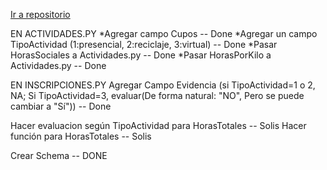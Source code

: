 [Ir a repositorio](https://github.com/Esen-Q1-2022-Prog-Interfaz/grupo03-proyecto-final)

EN ACTIVIDADES.PY
*Agregar campo Cupos -- Done
*Agregar un campo TipoActividad (1:presencial, 2:reciclaje, 3:virtual) -- Done
*Pasar HorasSociales a Actividades.py -- Done
*Pasar HorasPorKilo a Actividades.py -- Done


EN INSCRIPCIONES.PY
Agregar Campo Evidencia (si TipoActividad=1 o 2, NA; Si TipoActividad=3, evaluar(De forma natural: "NO", Pero se puede cambiar a "Sí"))  -- Done




Hacer evaluacion según TipoActividad para HorasTotales -- Solis
    Hacer función para HorasTotales -- Solis

Crear Schema -- DONE


